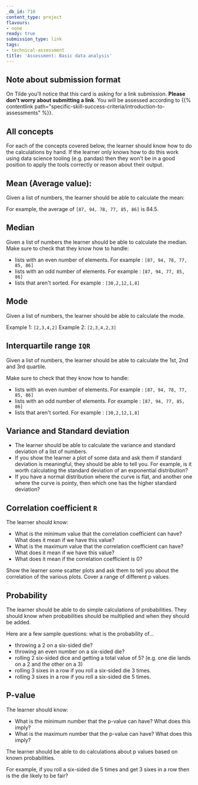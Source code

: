 ```yaml
---
_db_id: 710
content_type: project
flavours:
- none
ready: true
submission_type: link
tags:
- technical-assessment
title: 'Assessment: Basic data analysis'
---
```


## Note about submission format

On Tilde you'll notice that this card is asking for a link submission. **Please don't worry about submitting a link**. You will be assessed according to {{% contentlink path="specific-skill-success-criteria/introduction-to-assessments" %}}.

## All concepts

For each of the concepts covered below, the learner should know how to do the calculations by hand. If the learner only knows how to do this work using data science tooling (e.g. pandas) then they won't be in a good position to apply the tools correctly or reason about their output.

## Mean (Average value):

Given a list of numbers, the learner should be able to calculate the mean:

For example, the average of `[87, 94, 78, 77, 85, 86]` is 84.5.

## Median

Given a list of numbers the learner should be able to calculate the median. Make sure to check that they know how to handle:

- lists with an even number of elements. For example : `[87, 94, 78, 77, 85, 86]`
- lists with an odd number of elements. For example : `[87, 94, 77, 85, 86]`
- lists that aren't sorted. For example : `[30,2,12,1,8]`

## Mode

Given a list of numbers, the learner should be able to calculate the mode.

Example 1: `[2,3,4,2]`
Example 2: `[2,3,4,2,3]`

## Interquartile range `IQR`

Given a list of numbers, the learner should be able to calculate the 1st, 2nd and 3rd quartile.

Make sure to check that they know how to handle:

- lists with an even number of elements. For example : `[87, 94, 78, 77, 85, 86]`
- lists with an odd number of elements. For example : `[87, 94, 77, 85, 86]`
- lists that aren't sorted. For example : `[30,2,12,1,8]`

## Variance and Standard deviation

- The learner should be able to calculate the variance and standard deviation of a list of numbers.
- If you show the learner a plot of some data and ask them if standard deviation is meaningful, they should be able to tell you. For example, is it worth calculating the standard deviation of an exponential distribution?
- If you have a normal distribution where the curve is flat, and another one where the curve is pointy, then which one has the higher standard deviation?

## Correlation coefficient `R`

The learner should know:
- What is the minimum value that the correlation coefficient can have? What does it mean if we have this value?
- What is the maximum value that the correlation coefficient can have? What does it mean if we have this value?
- What does it mean if the correlation coefficient is 0?

Show the learner some scatter plots and ask them to tell you about the correlation of the various plots. Cover a range of different p values.

## Probability

The learner should be able to do simple calculations of probabilities. They should know when probabilities should be multiplied and when they should be added.

Here are a few sample questions: what is the probability of...
- throwing a 2 on a six-sided die?
- throwing an even number on a six-sided die?
- rolling 2 six-sided dice and getting a total value of 5? (e.g. one die lands on a 2 and the other on a 3)
- rolling 3 sixes in a row if you roll a six-sided die 3 times.
- rolling 3 sixes in a row if you roll a six-sided die 5 times.

## P-value

The learner should know:
- What is the minimum number that the p-value can have? What does this imply?
- What is the maximum number that the p-value can have? What does this imply?

The learner should be able to do calculations about p values based on known probabilities.

For example, if you roll a six-sided die 5 times and get 3 sixes in a row then is the die likely to be fair?
